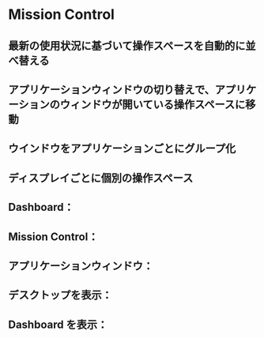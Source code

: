 Mission Control
===============

最新の使用状況に基づいて操作スペースを自動的に並べ替える
--------------------------------------------------------

アプリケーションウィンドウの切り替えで、アプリケーションのウィンドウが開いている操作スペースに移動
--------------------------------------------------------------------------------------------------

ウインドウをアプリケーションごとにグループ化
--------------------------------------------

ディスプレイごとに個別の操作スペース
------------------------------------

Dashboard：
----------

Mission Control：
----------------

アプリケーションウィンドウ：
---------------------------

デスクトップを表示：
-------------------

Dashboard を表示：
-----------------

